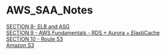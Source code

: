 # AWS_SAA_Notes

[SECTION 8- ELB and ASG](SECTION-8-ELBandASG.md)</br>
[SECTION 9 - AWS Fundamentals - RDS + Aurora + ElastiCache](Section-9/AWS%20Fundamentals%20-%20RDS%20+%20Aurora%20+%20ElastiCache.md)</br>
[SECTION 10 - Route 53](Section-10/Route%2053.md)</br>
[Amazon S3](S3/S3.md)</br>


